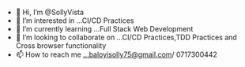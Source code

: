 - 👋 Hi, I’m @SollyVista
- 👀 I’m interested in ...CI/CD Practices 
- 🌱 I’m currently learning ...Full Stack Web Development 
- 💞️ I’m looking to collaborate on ...CI/CD Practices,TDD Practices and Cross browser functionality 
- 📫 How to reach me ...baloyisolly75@gmail.com/ 0717300442

<!---
SollyVista/SollyVista is a ✨ special ✨ repository because its `README.md` (this file) appears on your GitHub profile.
You can click the Preview link to take a look at your changes.
--->

